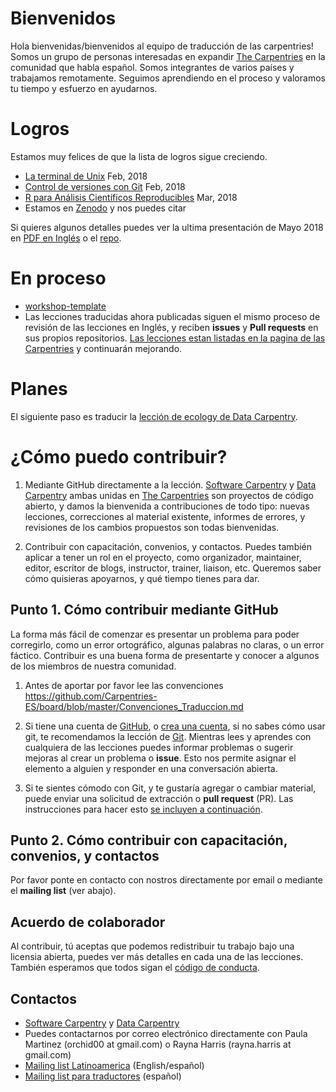 # Bienvenidos

Hola bienvenidas/bienvenidos al equipo de traducción de las carpentries! Somos un grupo de personas interesadas en expandir [The Carpentries](https://carpentries.org/) en la comunidad que habla español.
Somos integrantes de varios países y trabajamos remotamente. Seguimos aprendiendo en el proceso y valoramos tu tiempo y esfuerzo en ayudarnos.

# Logros 

Estamos muy felices de que la lista de logros sigue creciendo. 
- [La terminal de Unix](https://github.com/swcarpentry/shell-novice-es) Feb, 2018
- [Control de versiones con Git](https://github.com/swcarpentry/git-novice-es) Feb, 2018
- [R para Análisis Científicos Reproducibles](https://github.com/swcarpentry/r-novice-gapminder-es) Mar, 2018
- Estamos en [Zenodo](https://zenodo.org/communities/carpentries/?page=1&size=20) y nos puedes citar

Si quieres algunos detalles puedes ver la ultima presentación de Mayo 2018 en [PDF en Inglés](https://github.com/Carpentries-ES/Presentations/blob/master/2018/CarpentryCon/Spanish%20Lessons%20and%20Community_chrome.pdf) o el [repo](https://github.com/Carpentries-ES/Presentations).

# En proceso

- [workshop-template](https://github.com/Carpentries-ES/workshop-template/blob/gh-pages/index.md)
- Las lecciones traducidas ahora publicadas siguen el mismo proceso de revisión de las lecciones en Inglés, y reciben **issues** y **Pull requests** en sus propios repositorios. [Las lecciones estan listadas en la pagina de las Carpentries](https://software-carpentry.org/lessons/) y continuarán mejorando.

# Planes

El siguiente paso es traducir la [lección de ecology de Data Carpentry](http://www.datacarpentry.org/lessons/#ecology-workshop).

# ¿Cómo puedo contribuir?

1) Mediante GitHub directamente a la lección.
[Software Carpentry][swc-site] y [Data Carpentry][dc-site] ambas
unidas en [The Carpentries](https://carpentries.org/) son
proyectos de código abierto, y damos la bienvenida a contribuciones 
de todo tipo: nuevas lecciones, correcciones al material existente, 
informes de errores, y revisiones de los cambios propuestos son todas
bienvenidas.

2) Contribuir con capacitación, convenios, y contactos.
Puedes también aplicar a tener un rol en el proyecto, como organizador, maintainer, editor, escritor de blogs, instructor, trainer, liaison, etc. Queremos saber cómo quisieras apoyarnos, y qué tiempo tienes para dar.

## Punto 1. Cómo contribuir mediante GitHub

La forma más fácil de comenzar es presentar un problema para 
poder corregirlo, como un error ortográfico, algunas palabras no claras,
o un error fáctico. Contribuir es una buena forma de presentarte 
y conocer a algunos de los miembros de nuestra comunidad.

1. Antes de aportar por favor lee las convenciones https://github.com/Carpentries-ES/board/blob/master/Convenciones_Traduccion.md

2. Si tiene una cuenta de [GitHub][github], o [crea una cuenta][github-join], si no sabes cómo usar git, te recomendamos la lección de [Git](https://github.com/swcarpentry/git-novice-es). Mientras lees y aprendes con cualquiera de las lecciones puedes informar problemas o sugerir mejoras al crear un problema o **issue**. Esto nos permite asignar el elemento a alguien y responder en una conversación abierta. 

3. Si te sientes cómodo con Git, y te gustaría agregar o cambiar material, puede enviar una solicitud de extracción o **pull request** (PR). Las  instrucciones para hacer esto [se incluyen a continuación][como-contribuir].

## Punto 2. Cómo contribuir con capacitación, convenios, y contactos

Por favor ponte en contacto con nostros directamente por email o mediante el **mailing list** (ver abajo).

## Acuerdo de colaborador

Al contribuir, tú aceptas que podemos redistribuir tu trabajo bajo una
licensia abierta, puedes ver más detalles en cada una de las lecciones.
También esperamos que todos sigan el [código de conducta](CONDUCT.md).

## Contactos

* [Software Carpentry][swc-site] y [Data Carpentry][dc-site]  
* Puedes contactarnos por correo electrónico directamente con Paula Martinez (orchid00 at gmail.com) o Rayna Harris (rayna.harris at gmail.com)
* [Mailing list Latinoamerica](https://carpentries.topicbox.com/groups/local-latinoamerica/members) (English/español)
* [Mailing list para traductores](https://groups.google.com/forum/#!forum/carpentries-traductores) (español)

[dc-lessons]: http://datacarpentry.org/lessons/
[dc-site]: http://datacarpentry.org/
[github]: http://github.com
[github-flow]: https://guides.github.com/introduction/flow/
[github-join]: https://github.com/join
[como-contribuir]: https://guides.github.com/activities/hello-world/
[swc-lessons]: http://software-carpentry.org/lessons/
[swc-site]: http://software-carpentry.org/


